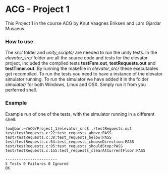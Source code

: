 # ACG - Project 1
This Project 1 in the course ACG by Knut Vaagnes Eriksen and Lars Gjardar Musaeus.

### How to use
The *src/* folder and *unity_scripts/* are needed to run the unity tests. In the *elevator_src/* folder are all the source code and tests for the elevator project, included the compiled tests **testFsm.out**, **testRequests.out** and **testTimer.out**. By running the makefile in *elevator_src/* these executables get recompiled. To run the tests you need to have a instance of the elevator simulator running. To run the simulator we have added it in the folder *simulator/* for both Windows, Linux and OSX. Simply run it from you perferred shell.

### Example
Example run of one of the tests, with the simulator running in a different shell:
```console
foo@bar:~/ACG/Project_1/elevator_src$ ./testRequests.out
test/testRequests.c:22:test_requests_above:PASS
test/testRequests.c:38:test_requests_below:PASS
test/testRequests.c:54:test_requests_chooseDirection:PASS
test/testRequests.c:95:test_requests_shouldStop:PASS
test/testRequests.c:155:test_requests_clearAtCurrentFloor:PASS

-----------------------
5 Tests 0 Failures 0 Ignored
OK
```
